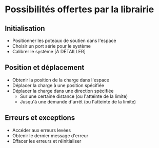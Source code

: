 # Possibilités offertes par la librairie

## Initialisation
- Positionner les poteaux de soutien dans l'espace
- Choisir un port série pour le système
- Calibrer le système [À DÉTAILLER]

## Position et déplacement
- Obtenir la position de la charge dans l'espace
- Déplacer la charge à une position spécifiée
- Déplacer la charge dans une direction spécifiée
  - Sur une certaine distance (ou l'atteinte de la limite)
  - Jusqu'à une demande d'arrêt (ou l'atteinte de la limite)

## Erreurs et exceptions
- Accéder aux erreurs levées
- Obtenir le dernier message d'erreur
- Effacer les erreurs et réinitialiser
